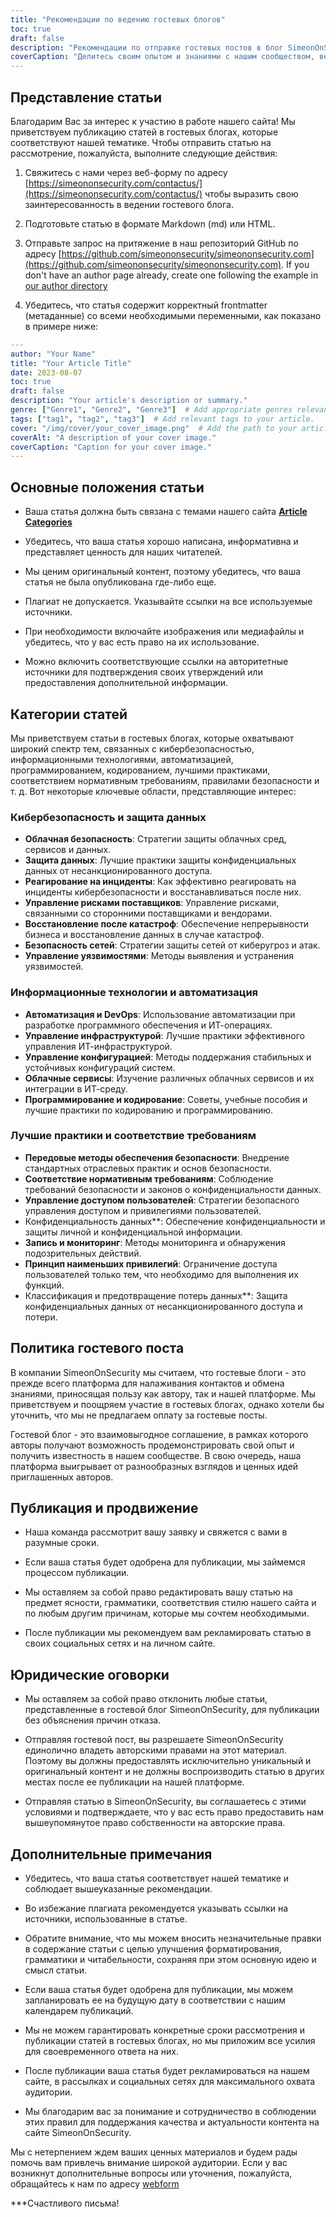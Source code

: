```yaml
---
title: "Рекомендации по ведению гостевых блогов"
toc: true
draft: false
description: "Рекомендации по отправке гостевых постов в блог SimeonOnSecurity."
coverCaption: "Делитесь своим опытом и знаниями с нашим сообществом, ведя гостевые блоги."
---
```



## Представление статьи

Благодарим Вас за интерес к участию в работе нашего сайта! Мы приветствуем публикацию статей в гостевых блогах, которые соответствуют нашей тематике. Чтобы отправить статью на рассмотрение, пожалуйста, выполните следующие действия:

1. Свяжитесь с нами через веб-форму по адресу [https://simeononsecurity.com/contactus/](https://simeononsecurity.com/contactus/) чтобы выразить свою заинтересованность в ведении гостевого блога.

2. Подготовьте статью в формате Markdown (md) или HTML.

3. Отправьте запрос на притяжение в наш репозиторий GitHub по адресу [https://github.com/simeononsecurity/simeononsecurity.com](https://github.com/simeononsecurity/simeononsecurity.com). If you don't have an author page already, create one following the example in [our author directory](https://github.com/simeononsecurity/simeononsecurity.com/tree/master/content/authors)

4. Убедитесь, что статья содержит корректный frontmatter (метаданные) со всеми необходимыми переменными, как показано в примере ниже:

```yaml
---
author: "Your Name"
title: "Your Article Title"
date: 2023-08-07
toc: true
draft: false
description: "Your article's description or summary."
genre: ["Genre1", "Genre2", "Genre3"]  # Add appropriate genres relevant to your article.
tags: ["tag1", "tag2", "tag3"]  # Add relevant tags to your article.
cover: "/img/cover/your_cover_image.png"  # Add the path to your article's cover image. Must be in png format.
coverAlt: "A description of your cover image."
coverCaption: "Caption for your cover image."
---
```

## Основные положения статьи

- Ваша статья должна быть связана с темами нашего сайта [**Article Categories**](/guest-posts/#article-categories)

- Убедитесь, что ваша статья хорошо написана, информативна и представляет ценность для наших читателей.

- Мы ценим оригинальный контент, поэтому убедитесь, что ваша статья не была опубликована где-либо еще.

- Плагиат не допускается. Указывайте ссылки на все используемые источники.

- При необходимости включайте изображения или медиафайлы и убедитесь, что у вас есть право на их использование.

- Можно включить соответствующие ссылки на авторитетные источники для подтверждения своих утверждений или предоставления дополнительной информации.


## Категории статей

Мы приветствуем статьи в гостевых блогах, которые охватывают широкий спектр тем, связанных с кибербезопасностью, информационными технологиями, автоматизацией, программированием, кодированием, лучшими практиками, соответствием нормативным требованиям, правилами безопасности и т. д. Вот некоторые ключевые области, представляющие интерес:

### Кибербезопасность и защита данных

- **Облачная безопасность**: Стратегии защиты облачных сред, сервисов и данных.
- **Защита данных**: Лучшие практики защиты конфиденциальных данных от несанкционированного доступа.
- **Реагирование на инциденты**: Как эффективно реагировать на инциденты кибербезопасности и восстанавливаться после них.
- **Управление рисками поставщиков**: Управление рисками, связанными со сторонними поставщиками и вендорами.
- **Восстановление после катастроф**: Обеспечение непрерывности бизнеса и восстановление данных в случае катастроф.
- **Безопасность сетей**: Стратегии защиты сетей от киберугроз и атак.
- **Управление уязвимостями**: Методы выявления и устранения уязвимостей.

### Информационные технологии и автоматизация

- **Автоматизация и DevOps**: Использование автоматизации при разработке программного обеспечения и ИТ-операциях.
- **Управление инфраструктурой**: Лучшие практики эффективного управления ИТ-инфраструктурой.
- **Управление конфигурацией**: Методы поддержания стабильных и устойчивых конфигураций систем.
- **Облачные сервисы**: Изучение различных облачных сервисов и их интеграции в ИТ-среду.
- **Программирование и кодирование**: Советы, учебные пособия и лучшие практики по кодированию и программированию.

### Лучшие практики и соответствие требованиям

- **Передовые методы обеспечения безопасности**: Внедрение стандартных отраслевых практик и основ безопасности.
- **Соответствие нормативным требованиям**: Соблюдение требований безопасности и законов о конфиденциальности данных.
- **Управление доступом пользователей**: Стратегии безопасного управления доступом и привилегиями пользователей.
- Конфиденциальность данных**: Обеспечение конфиденциальности и защиты личной и конфиденциальной информации.
- **Запись и мониторинг**: Методы мониторинга и обнаружения подозрительных действий.
- **Принцип наименьших привилегий**: Ограничение доступа пользователей только тем, что необходимо для выполнения их функций.
- Классификация и предотвращение потерь данных**: Защита конфиденциальных данных от несанкционированного доступа и потери.

## Политика гостевого поста

В компании SimeonOnSecurity мы считаем, что гостевые блоги - это прежде всего платформа для налаживания контактов и обмена знаниями, приносящая пользу как автору, так и нашей платформе. Мы приветствуем и поощряем участие в гостевых блогах, однако хотели бы уточнить, что мы не предлагаем оплату за гостевые посты.

Гостевой блог - это взаимовыгодное соглашение, в рамках которого авторы получают возможность продемонстрировать свой опыт и получить известность в нашем сообществе. В свою очередь, наша платформа выигрывает от разнообразных взглядов и ценных идей приглашенных авторов.

## Публикация и продвижение

- Наша команда рассмотрит вашу заявку и свяжется с вами в разумные сроки.

- Если ваша статья будет одобрена для публикации, мы займемся процессом публикации.

- Мы оставляем за собой право редактировать вашу статью на предмет ясности, грамматики, соответствия стилю нашего сайта и по любым другим причинам, которые мы сочтем необходимыми.

- После публикации мы рекомендуем вам рекламировать статью в своих социальных сетях и на личном сайте.

## Юридические оговорки

- Мы оставляем за собой право отклонить любые статьи, представленные в гостевой блог SimeonOnSecurity, для публикации без объяснения причин отказа.

- Отправляя гостевой пост, вы разрешаете SimeonOnSecurity единолично владеть авторскими правами на этот материал. Поэтому вы должны предоставлять исключительно уникальный и оригинальный контент и не должны воспроизводить статью в других местах после ее публикации на нашей платформе.

- Отправляя статью в SimeonOnSecurity, вы соглашаетесь с этими условиями и подтверждаете, что у вас есть право предоставить нам вышеупомянутое право собственности на авторские права.

## Дополнительные примечания

- Убедитесь, что ваша статья соответствует нашей тематике и соблюдает вышеуказанные рекомендации.

- Во избежание плагиата рекомендуется указывать ссылки на источники, использованные в статье.

- Обратите внимание, что мы можем вносить незначительные правки в содержание статьи с целью улучшения форматирования, грамматики и читабельности, сохраняя при этом основную идею и смысл статьи.

- Если ваша статья будет одобрена для публикации, мы можем запланировать ее на будущую дату в соответствии с нашим календарем публикаций.

- Мы не можем гарантировать конкретные сроки рассмотрения и публикации статей в гостевых блогах, но мы приложим все усилия для своевременного ответа на них.

- После публикации ваша статья будет рекламироваться на нашем сайте, в рассылках и социальных сетях для максимального охвата аудитории.

- Мы благодарим вас за понимание и сотрудничество в соблюдении этих правил для поддержания качества и актуальности контента на сайте SimeonOnSecurity.

Мы с нетерпением ждем ваших ценных материалов и будем рады помочь вам привлечь внимание широкой аудитории. Если у вас возникнут дополнительные вопросы или уточнения, пожалуйста, обращайтесь к нам по адресу [webform](https://simeononsecurity.com/contactus/)

***Счастливого письма!

